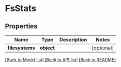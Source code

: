 # FsStats

## Properties
Name | Type | Description | Notes
------------ | ------------- | ------------- | -------------
**filesystems** | **object** |  | [optional] 

[[Back to Model list]](../README.md#documentation-for-models) [[Back to API list]](../README.md#documentation-for-api-endpoints) [[Back to README]](../README.md)



